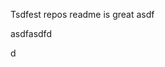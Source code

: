 Tsdfest repos readme is great asdf







asdfasdfd




d
































































































































































